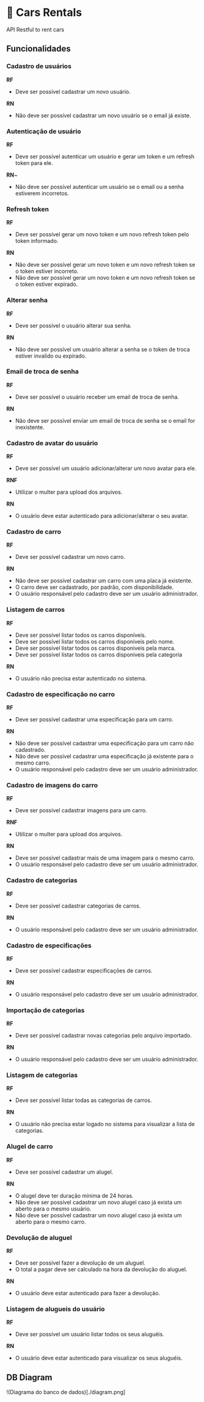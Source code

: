 # 🚗 Cars Rentals
API Restful to rent cars

## Funcionalidades

### Cadastro de usuários
**RF**
- Deve ser possível cadastrar um novo usuário.

**RN**
- Não deve ser possível cadastrar um novo usuário se o email já existe.

### Autenticação de usuário
**RF**
- Deve ser possível autenticar um usuário e gerar um token e um refresh token para ele.

**RN**~
- Não deve ser possível autenticar um usuário se o email ou a senha estiverem incorretos.

### Refresh token
**RF**
- Deve ser possível gerar um novo token e um novo refresh token pelo token informado.

**RN**
- Não deve ser possível gerar um novo token e um novo refresh token se o token estiver incorreto.
- Não deve ser possível gerar um novo token e um novo refresh token se o token estiver expirado.

### Alterar senha
**RF**
- Deve ser possível o usuário alterar sua senha.

**RN**
- Não deve ser possível um usuário alterar a senha se o token de troca estiver invalido ou expirado.

### Email de troca de senha
**RF**
- Deve ser possível o usuário receber um email de troca de senha.

**RN**
- Não deve ser possível enviar um email de troca de senha se o email for inexistente.

### Cadastro de avatar do usuário
**RF**
- Deve ser possível um usuário adicionar/alterar um novo avatar para ele.

**RNF**
- Utilizar o multer para upload dos arquivos.

**RN**
- O usuário deve estar autenticado para adicionar/alterar o seu avatar.

### Cadastro de carro
**RF**
- Deve ser possível cadastrar um novo carro.

**RN**
- Não deve ser possível cadastrar um carro com uma placa já existente.
- O carro deve ser cadastrado, por padrão, com disponibilidade.
- O usuário responsável pelo cadastro deve ser um usuário administrador.

### Listagem de carros
**RF**
- Deve ser possível listar todos os carros disponíveis.
- Deve ser possível listar todos os carros disponíveis pelo nome.
- Deve ser possível listar todos os carros disponíveis pela marca.
- Deve ser possível listar todos os carros disponíveis pela categoria

**RN**
- O usuário não precisa estar autenticado no sistema.

### Cadastro de especificação no carro
**RF**
- Deve ser possível cadastrar uma especificação para um carro. 

**RN**
- Não deve ser possível cadastrar uma especificação para um carro não cadastrado.
- Não deve ser possível cadastrar uma especificação já existente para o mesmo carro.
- O usuário responsável pelo cadastro deve ser um usuário administrador.

### Cadastro de imagens do carro
**RF**
- Deve ser possível cadastrar imagens para um carro.

**RNF**
- Utilizar o multer para upload dos arquivos.

**RN**
- Deve ser possível cadastrar mais de uma imagem para o mesmo carro.
- O usuário responsável pelo cadastro deve ser um usuário administrador.

### Cadastro de categorias
**RF**
- Deve ser possível cadastrar categorias de carros.

**RN**
- O usuário responsável pelo cadastro deve ser um usuário administrador.

### Cadastro de especificações
**RF**
- Deve ser possível cadastrar especificações de carros.

**RN**
- O usuário responsável pelo cadastro deve ser um usuário administrador.

### Importação de categorias
**RF**
- Deve ser possível cadastrar novas categorias pelo arquivo importado.

**RN**
- O usuário responsável pelo cadastro deve ser um usuário administrador.

### Listagem de categorias
**RF**
- Deve ser possível listar todas as categorias de carros.

**RN**
- O usuário não precisa estar logado no sistema para visualizar a lista de categorias.

### Alugel de carro
**RF**
- Deve ser possível cadastrar um alugel.

**RN**
- O alugel deve ter duração mínima de 24 horas.
- Não deve ser possível cadastrar um novo alugel caso já exista um aberto para o mesmo usuário.
- Não deve ser possível cadastrar um novo alugel caso já exista um aberto para o mesmo carro.

### Devolução de aluguel
**RF**
- Deve ser possível fazer a devolução de um aluguel.
- O total a pagar deve ser calculado na hora da devolução do aluguel.

**RN**
- O usuário deve estar autenticado para fazer a devolução.

### Listagem de alugueis do usuário
**RF** 
- Deve ser possível um usuário listar todos os seus aluguéis.

**RN**
- O usuário deve estar autenticado para visualizar os seus aluguéis.

## DB Diagram
!(Diagrama do banco de dados)[./diagram.png]